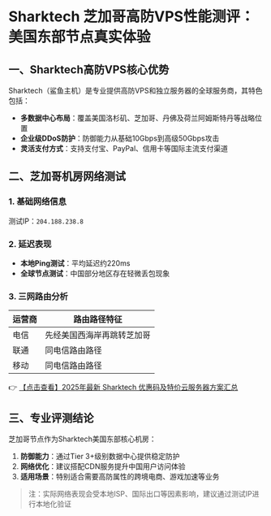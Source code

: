 # Sharktech 芝加哥高防VPS性能测评：美国东部节点真实体验

## 一、Sharktech高防VPS核心优势

Sharktech（鲨鱼主机）是专业提供高防VPS和独立服务器的全球服务商，其特色包括：

- **多数据中心布局**：覆盖美国洛杉矶、芝加哥、丹佛及荷兰阿姆斯特丹等战略位置
- **企业级DDoS防护**：防御能力从基础10Gbps到高级50Gbps攻击
- **灵活支付方式**：支持支付宝、PayPal、信用卡等国际主流支付渠道

## 二、芝加哥机房网络测试

### 1. 基础网络信息
测试IP：`204.188.238.8`

### 2. 延迟表现
- **本地Ping测试**：平均延迟约220ms
- **全球节点测试**：中国部分地区存在轻微丢包现象

### 3. 三网路由分析
| 运营商 | 路由路径特征               |
|--------|--------------------------|
| 电信   | 先经美国西海岸再跳转芝加哥 |
| 联通   | 同电信路由路径             |
| 移动   | 同电信路由路径             |

👉 [【点击查看】2025年最新 Sharktech 优惠码及特价云服务器方案汇总](https://bit.ly/Sharktech)

## 三、专业评测结论

芝加哥节点作为Sharktech美国东部核心机房：
1. **防御能力**：通过Tier 3+级别数据中心提供稳定防护
2. **网络优化**：建议搭配CDN服务提升中国用户访问体验
3. **适用场景**：特别适合需要高防属性的跨境电商、游戏加速等业务

> 注：实际网络表现会受本地ISP、国际出口等因素影响，建议通过测试IP进行本地化验证
